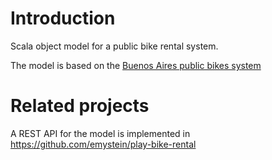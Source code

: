 # Introduction
Scala object model for a public bike rental system.

The model is based on the [Buenos Aires public bikes system](https://www.buenosaires.gob.ar/ecobici)

# Related projects
A REST API for the model is implemented in https://github.com/emystein/play-bike-rental

